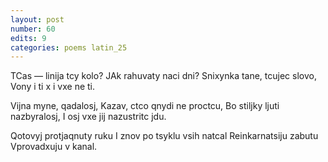```yaml
---
layout: post
number: 60
edits: 9
categories: poems latin_25
---
```


TCas — linija tcy kolo?
JAk rahuvaty naci dni? 
Snixynka tane, tcujec slovo, 
Vony i ti x i vxe ne ti.

Vijna myne, qadalosj,
Kazav, ctco qnydi ne proctcu,
Bo stiljky ljuti nazbyralosj, 
I osj vxe jij nazustritc jdu.

Qotovyj protjaqnuty ruku
I znov po tsyklu vsih natcal
Reinkarnatsiju zabutu
Vprovadxuju v kanal.
